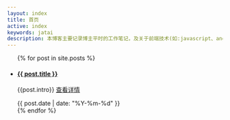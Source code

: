 ```yaml
---
layout: index
title: 首页
active: index
keywords: jatai
description: 本博客主要记录博主平时的工作笔记，及关于前端技术(如:javascript、angularjs、node、webpack、gulp、dojo、jquery、css3、html5)的一些简单教程
---
```


<link href="/assets/css/index.css" rel="stylesheet">

<ul class="list-group list-group-flush index">
   {% for post in site.posts %}
    <li class="list-group-item d-flex align-items-center">
        <div>
            <a class="text-secondary" href="{{ post.url }}">
               <h4> {{ post.title }}</h4>
            </a>
            <p class="mt-3 mb-0"> {{post.intro}}  <a class="ml-3 text-primary" href="{{ post.url }}">查看详情</a></p>
        </div>
        <span class="ml-auto date"> {{ post.date | date: "%Y-%m-%d" }} </span> 
    </li>
    {% endfor %}
</ul>
